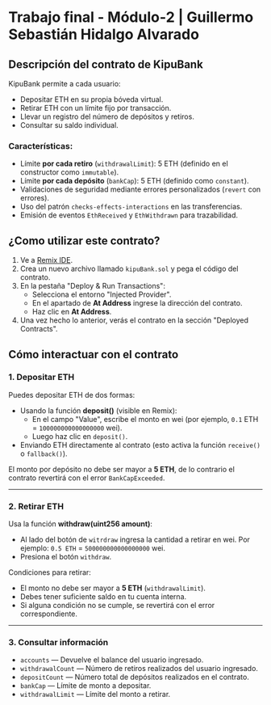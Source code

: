 # Trabajo final - Módulo-2 | Guillermo Sebastián Hidalgo Alvarado

## Descripción del contrato de KipuBank

KipuBank permite a cada usuario:

- Depositar ETH en su propia bóveda virtual.
- Retirar ETH con un límite fijo por transacción.
- Llevar un registro del número de depósitos y retiros.
- Consultar su saldo individual.

### Características:

- Límite **por cada retiro** (`withdrawalLimit`): 5 ETH (definido en el constructor como `immutable`).
- Límite **por cada depósito** (`bankCap`): 5 ETH (definido como `constant`).
- Validaciones de seguridad mediante errores personalizados (`revert` con errores).
- Uso del patrón `checks-effects-interactions` en las transferencias.
- Emisión de eventos `EthReceived` y `EthWithdrawn` para trazabilidad.

## ¿Como utilizar este contrato?

1. Ve a [Remix IDE](https://remix.ethereum.org).
2. Crea un nuevo archivo llamado `kipuBank.sol` y pega el código del contrato.
3. En la pestaña "Deploy & Run Transactions":
   - Selecciona el entorno "Injected Provider".
   - En el apartado de **At Address** ingrese la dirección del contrato.
   - Haz clic en **At Address**.
3. Una vez hecho lo anterior, verás el contrato en la sección "Deployed Contracts".

## Cómo interactuar con el contrato

### 1. Depositar ETH
Puedes depositar ETH de dos formas:
- Usando la función **deposit()** (visible en Remix):
  - En el campo "Value", escribe el monto en wei (por ejemplo, `0.1` ETH = `100000000000000000` wei).
  - Luego haz clic en `deposit()`.
- Enviando ETH directamente al contrato (esto activa la función `receive()` o `fallback()`).

El monto por depósito no debe ser mayor a **5 ETH**, de lo contrario el contrato revertirá con el error `BankCapExceeded`.

---

### 2. Retirar ETH
Usa la función **withdraw(uint256 amount)**:
- Al lado del botón de `witrdraw` ingresa la cantidad a retirar en wei. Por ejemplo: `0.5 ETH` = `500000000000000000` wei.
- Presiona el botón `withdraw`.

Condiciones para retirar:
- El monto no debe ser mayor a **5 ETH** (`withdrawalLimit`).
- Debes tener suficiente saldo en tu cuenta interna.
- Si alguna condición no se cumple, se revertirá con el error correspondiente.

---

### 3. Consultar información
- `accounts` — Devuelve el balance del usuario ingresado.
- `withdrawalCount` — Número de retiros realizados del usuario ingresado.
- `depositCount` — Número total de depósitos realizados en el contrato.
- `bankCap` — Límite de monto a depositar.
- `withdrawalLimit` — Límite del monto a retirar.